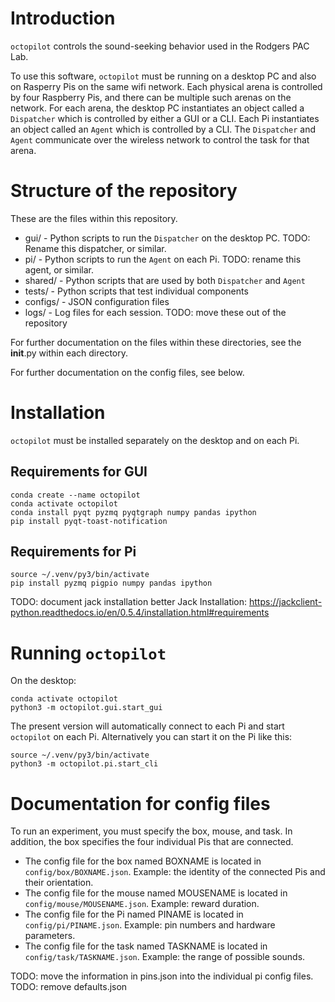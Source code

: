 # Introduction
`octopilot` controls the sound-seeking behavior used in the Rodgers PAC Lab. 

To use this software, `octopilot` must be running on a desktop PC and also on Rasperry Pis on the same wifi network. Each physical arena is controlled by four Raspberry Pis, and there can be multiple such arenas on the network. For each arena, the desktop PC instantiates an object called a `Dispatcher` which is controlled by either a GUI or a CLI. Each Pi instantiates an object called an `Agent` which is controlled by a CLI. The `Dispatcher` and `Agent` communicate over the wireless network to control the task for that arena. 

# Structure of the repository
These are the files within this repository.
* gui/ - Python scripts to run the `Dispatcher` on the desktop PC. TODO: Rename this dispatcher, or similar.
* pi/ - Python scripts to run the `Agent` on each Pi. TODO: rename this agent, or similar.
* shared/ - Python scripts that are used by both `Dispatcher` and `Agent`
* tests/ - Python scripts that test individual components
* configs/ - JSON configuration files
* logs/ - Log files for each session. TODO: move these out of the repository

For further documentation on the files within these directories, see the __init__.py within each directory.

For further documentation on the config files, see below.

# Installation
`octopilot` must be installed separately on the desktop and on each Pi.

## Requirements for GUI

    conda create --name octopilot
    conda activate octopilot
    conda install pyqt pyzmq pyqtgraph numpy pandas ipython
    pip install pyqt-toast-notification

## Requirements for Pi

    source ~/.venv/py3/bin/activate
    pip install pyzmq pigpio numpy pandas ipython

TODO: document jack installation better
Jack Installation: https://jackclient-python.readthedocs.io/en/0.5.4/installation.html#requirements

# Running `octopilot`
On the desktop:

    conda activate octopilot
    python3 -m octopilot.gui.start_gui

The present version will automatically connect to each Pi and start `octopilot` on each Pi. Alternatively you can start it on the Pi like this:

    source ~/.venv/py3/bin/activate
    python3 -m octopilot.pi.start_cli

# Documentation for config files

To run an experiment, you must specify the box, mouse, and task. In addition, the box specifies the four individual Pis that are connected.

* The config file for the box named BOXNAME is located in `config/box/BOXNAME.json`. Example: the identity of the connected Pis and their orientation.
* The config file for the mouse named MOUSENAME is located in `config/mouse/MOUSENAME.json`. Example: reward duration. 
* The config file for the Pi named PINAME is located in `config/pi/PINAME.json`. Example: pin numbers and hardware parameters.
* The config file for the task named TASKNAME is located in `config/task/TASKNAME.json`. Example: the range of possible sounds.

TODO: move the information in pins.json into the individual pi config files.
TODO: remove defaults.json

